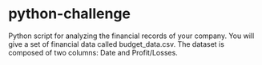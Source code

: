# python-challenge
Python script for analyzing the financial records of your company. You will give a set of financial data called budget_data.csv. The dataset is composed of two columns: Date and Profit/Losses.
